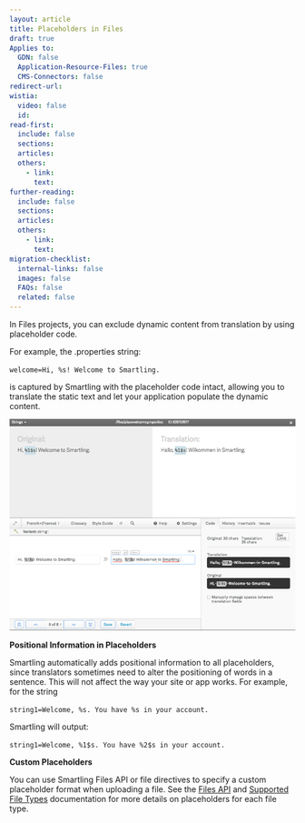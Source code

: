 ```yaml
---
layout: article
title: Placeholders in Files
draft: true
Applies to:
  GDN: false
  Application-Resource-Files: true
  CMS-Connectors: false
redirect-url:
wistia:
  video: false
  id:
read-first:
  include: false
  sections:
  articles:
  others:
    - link:
      text:
further-reading:
  include: false
  sections:
  articles:
  others:
    - link:
      text:
migration-checklist:
  internal-links: false
  images: false
  FAQs: false
  related: false
---
```



In Files projects, you can exclude dynamic content from translation by using placeholder code.

For example, the .properties string:

`welcome=Hi, %s! Welcome to Smartling.`

is captured by Smartling with the placeholder code intact, allowing you to translate the static text and let your application populate the dynamic content.

![](/uploads/versions/excludedynamiccontent---x----1005-742x---.png)

**Positional Information in Placeholders**

Smartling automatically adds positional information to all placeholders, since translators sometimes need to alter the positioning of words in a sentence. This will not affect the way your site or app works. For example, for the string

`string1=Welcome, %s. You have %s in your account.`

Smartling will output:

`string1=Welcome, %1$s. You have %2$s in your account.`

**Custom Placeholders**

You can use Smartling Files API or file directives to specify a custom placeholder format when uploading a file. See the [Files API](https://docs.smartling.com/display/docs/Files+API) and [Supported File Types](https://docs.smartling.com/display/docs/Supported+File+Types) documentation for more details on placeholders for each file type.
